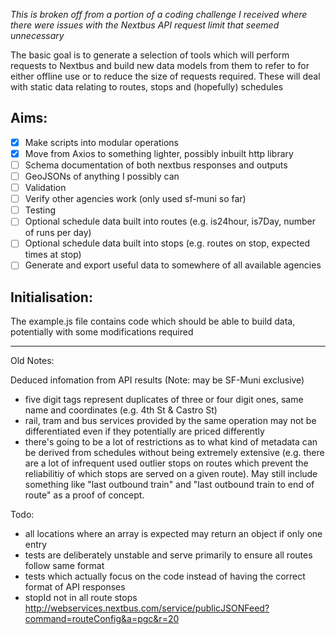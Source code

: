 _This is broken off from a portion of a coding challenge I received where there were issues with the Nextbus API request limit that seemed unnecessary_

The basic goal is to generate a selection of tools which will perform requests to Nextbus and build new data models from them to refer to for either offline use or to reduce the size of requests required.
These will deal with static data relating to routes, stops and (hopefully) schedules

Aims:
---

- [x] Make scripts into modular operations
- [x] Move from Axios to something lighter, possibly inbuilt http library
- [ ] Schema documentation of both nextbus responses and outputs
- [ ] GeoJSONs of anything I possibly can
- [ ] Validation
- [ ] Verify other agencies work (only used sf-muni so far)
- [ ] Testing
- [ ] Optional schedule data built into routes (e.g. is24hour, is7Day, number of runs per day)
- [ ] Optional schedule data built into stops (e.g. routes on stop, expected times at stop)
- [ ] Generate and export useful data to somewhere of all available agencies

Initialisation:
---
The example.js file contains code which should be able to build data, potentially with some modifications required

-----
Old Notes:

Deduced infomation from API results (Note: may be SF-Muni exclusive)

- five digit tags represent duplicates of three or four digit ones, same name and coordinates (e.g. 4th St & Castro St)
- rail, tram and bus services provided by the same operation may not be differentiated even if they potentially are priced differently
- there's going to be a lot of restrictions as to what kind of metadata can be derived from schedules without being extremely extensive (e.g. there are a lot of infrequent used outlier stops on routes which prevent the reliabilitiy of which stops are served on a given route). May still include something like "last outbound train" and "last outbound train to end of route" as a proof of concept.


Todo:

- all locations where an array is expected may return an object if only one entry
- tests are deliberately unstable and serve primarily to ensure all routes follow same format
- tests which actually focus on the code instead of having the correct format of API responses
- stopId not in all route stops http://webservices.nextbus.com/service/publicJSONFeed?command=routeConfig&a=pgc&r=20

